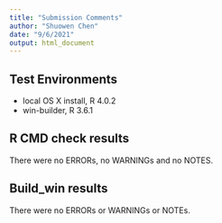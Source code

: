 ```yaml
---
title: "Submission Comments"
author: "Shuowen Chen"
date: "9/6/2021"
output: html_document
---
```


## Test Environments

* local OS X install, R 4.0.2
* win-builder, R 3.6.1

## R CMD check results
There were no ERRORs, no WARNINGs and no NOTES.

## Build_win results

There were no ERRORs or WARNINGs or NOTEs.
